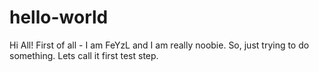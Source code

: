 # hello-world

Hi All!
First of all - I am FeYzL and I am really noobie.
So, just trying to do something. Lets call it first test step.
